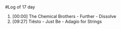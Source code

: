 #Log of 17 day

1. [00:00] The Chemical Brothers - Further - Dissolve
1. [09:27] Tiësto - Just Be - Adagio for Strings
